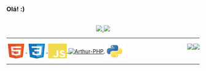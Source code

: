 ### Olá! :) 
<br>
<div align="center">
  <a href="https://github.com/ArthurCorrea">
  <img height="180em" src="https://github-readme-stats.vercel.app/api?username=ArthurCorrea&show_icons=true&theme=tokyonight&include_all_commits=true&count_private=true"/>
  <img height="180em" src="https://github-readme-stats.vercel.app/api/top-langs/?username=ArthurCorrea&layout=compact&langs_count=7&theme=tokyonight"/>
</div>

<hr>  
  
<div style="display: inline_block">
  
  <img align="center" alt="Arthur-HTML" height="40" width="50" margin="100" src="https://raw.githubusercontent.com/devicons/devicon/master/icons/html5/html5-original.svg">
  <img align="center" alt="Arthur-CSS" height="40" width="50" src="https://raw.githubusercontent.com/devicons/devicon/master/icons/css3/css3-original.svg">
  <img align="center" alt="Arthur-Js" height="40" width="50" border-radius="10" src="https://raw.githubusercontent.com/devicons/devicon/master/icons/javascript/javascript-plain.svg">
  <img align="center" alt="Arthur-PHP" height="40" width="50" src="https://cdn.jsdelivr.net/gh/devicons/devicon/icons/php/php-original.svg" />
  <img align="center" alt="Arthur-Python" height="40" width="50" src="https://raw.githubusercontent.com/devicons/devicon/master/icons/python/python-original.svg">  
  <a href="https://instagram.com/arthur_vcorrea" target="_blank"><img align="right" src="https://img.shields.io/badge/Instagram-E4405F?style=for-the-badge&logo=instagram&logoColor=white"/>
  <a href="https://www.linkedin.com/in/arthur-vinícius-corrêa-626b04187" ><img align="right" src="https://img.shields.io/badge/LinkedIn-0077B5?style=for-the-badge&logo=linkedin&logoColor=white"/></a>
 
</div>  
  
<hr>  
  
<!--  
<div> 
  <a href="https://instagram.com/arthur_correaslk" target="_blank"><img src="https://img.icons8.com/fluency/50/000000/instagram-new.png"/></a>
  <a href="https://linkedin.com/in/arthur-corrêa-626b04187" ><img src="https://img.icons8.com/color/48/000000/linkedin.png"/></a>
  </a>
 </div>
-->
 

